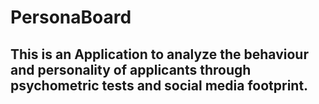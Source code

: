 # PersonaBoard
  ## This is an Application to analyze the behaviour and personality of applicants through psychometric tests and social media footprint.
